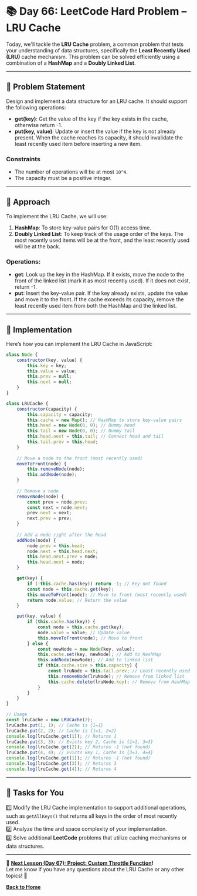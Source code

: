# **📚 Day 66: LeetCode Hard Problem – LRU Cache**  

Today, we'll tackle the **LRU Cache** problem, a common problem that tests your understanding of data structures, specifically the **Least Recently Used (LRU)** cache mechanism. This problem can be solved efficiently using a combination of a **HashMap** and a **Doubly Linked List**.  

---

## **🔹 Problem Statement**  

Design and implement a data structure for an LRU cache. It should support the following operations:  
- **get(key)**: Get the value of the key if the key exists in the cache, otherwise return -1.  
- **put(key, value)**: Update or insert the value if the key is not already present. When the cache reaches its capacity, it should invalidate the least recently used item before inserting a new item.  

### **Constraints**  
- The number of operations will be at most `10^4`.
- The capacity must be a positive integer.

---

## **🔹 Approach**  

To implement the LRU Cache, we will use:  
1. **HashMap**: To store key-value pairs for O(1) access time.  
2. **Doubly Linked List**: To keep track of the usage order of the keys. The most recently used items will be at the front, and the least recently used will be at the back.

### **Operations**:  
- **get**: Look up the key in the HashMap. If it exists, move the node to the front of the linked list (mark it as most recently used). If it does not exist, return -1.
- **put**: Insert the key-value pair. If the key already exists, update the value and move it to the front. If the cache exceeds its capacity, remove the least recently used item from both the HashMap and the linked list.

---

## **🔹 Implementation**  
Here’s how you can implement the LRU Cache in JavaScript:  
```js
class Node {
    constructor(key, value) {
        this.key = key;
        this.value = value;
        this.prev = null;
        this.next = null;
    }
}

class LRUCache {
    constructor(capacity) {
        this.capacity = capacity;
        this.cache = new Map(); // HashMap to store key-value pairs
        this.head = new Node(0, 0); // Dummy head
        this.tail = new Node(0, 0); // Dummy tail
        this.head.next = this.tail; // Connect head and tail
        this.tail.prev = this.head;
    }
    
    // Move a node to the front (most recently used)
    moveToFront(node) {
        this.removeNode(node);
        this.addNode(node);
    }
    
    // Remove a node
    removeNode(node) {
        const prev = node.prev;
        const next = node.next;
        prev.next = next;
        next.prev = prev;
    }
    
    // Add a node right after the head
    addNode(node) {
        node.prev = this.head;
        node.next = this.head.next;
        this.head.next.prev = node;
        this.head.next = node;
    }

    get(key) {
        if (!this.cache.has(key)) return -1; // Key not found
        const node = this.cache.get(key);
        this.moveToFront(node); // Move to front (most recently used)
        return node.value; // Return the value
    }

    put(key, value) {
        if (this.cache.has(key)) {
            const node = this.cache.get(key);
            node.value = value; // Update value
            this.moveToFront(node); // Move to front
        } else {
            const newNode = new Node(key, value);
            this.cache.set(key, newNode); // Add to HashMap
            this.addNode(newNode); // Add to linked list
            if (this.cache.size > this.capacity) {
                const lruNode = this.tail.prev; // Least recently used node
                this.removeNode(lruNode); // Remove from linked list
                this.cache.delete(lruNode.key); // Remove from HashMap
            }
        }
    }
}

// Usage
const lruCache = new LRUCache(2);
lruCache.put(1, 1); // Cache is {1=1}
lruCache.put(2, 2); // Cache is {1=1, 2=2}
console.log(lruCache.get(1)); // Returns 1
lruCache.put(3, 3); // Evicts key 2, Cache is {1=1, 3=3}
console.log(lruCache.get(2)); // Returns -1 (not found)
lruCache.put(4, 4); // Evicts key 1, Cache is {3=3, 4=4}
console.log(lruCache.get(1)); // Returns -1 (not found)
console.log(lruCache.get(3)); // Returns 3
console.log(lruCache.get(4)); // Returns 4
```

---

## **📝 Tasks for You**  
1️⃣ Modify the LRU Cache implementation to support additional operations, such as `getAllKeys()` that returns all keys in the order of most recently used.  
2️⃣ Analyze the time and space complexity of your implementation.  
3️⃣ Solve additional **LeetCode** problems that utilize caching mechanisms or data structures.

---

🎯 **[Next Lesson (Day 67): Project: Custom Throttle Function](../day_67/README.md)!**  
Let me know if you have any questions about the LRU Cache or any other topics! 🚀

[**Back to Home**](../../../README.md)